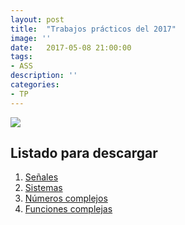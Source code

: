```yaml
---
layout: post
title:  "Trabajos prácticos del 2017"
image: ''
date:   2017-05-08 21:00:00
tags:
- ASS
description: ''
categories:
- TP 
---
```


<img src="https://upload.wikimedia.org/wikipedia/commons/a/aa/Fourier2.jpg">

## Listado para descargar

1. <a href="https://drive.google.com/open?id=0B8Whe9RgutGNNm8tVVdtZEZTVTQ" target="_blank">Señales</a>
2. <a href="https://drive.google.com/open?id=0B8Whe9RgutGNS29Ra1gzSXp6Z28" target="_blank">Sistemas</a>
3. <a href="https://drive.google.com/open?id=0B8Whe9RgutGNSWFlX3pLQnRFTVk" target="_blank">Números complejos</a>
4. <a href="https://drive.google.com/open?id=0B8Whe9RgutGNendSSTM5Q2psM1k" target="_blank">Funciones complejas</a>
